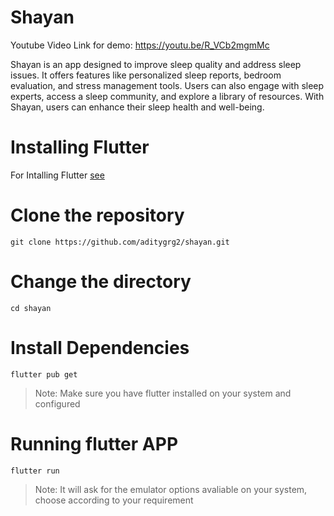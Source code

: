 # Shayan

Youtube Video Link for demo: https://youtu.be/R_VCb2mgmMc

Shayan is an app designed to improve sleep quality and address sleep issues. It offers features like personalized sleep reports, bedroom evaluation, and stress management tools. Users can also engage with sleep experts, access a sleep community, and explore a library of resources. With Shayan, users can enhance their sleep health and well-being.

# Installing Flutter

For Intalling Flutter [see](https://docs.flutter.dev/get-started/install)

# Clone the repository

```
git clone https://github.com/aditygrg2/shayan.git
```

# Change the directory

```
cd shayan
```

# Install Dependencies

```
flutter pub get
```
> Note: Make sure you have flutter installed on your system and configured

# Running flutter APP

```
flutter run
```
> Note: It will ask for the emulator options avaliable on your system, choose according to your requirement
